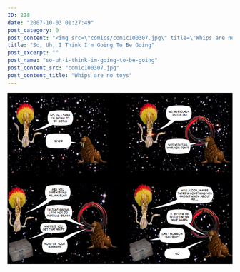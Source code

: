 ```yaml
---
ID: 228
date: "2007-10-03 01:27:49"
post_category: 0
post_content: "<img src=\"comics/comic100307.jpg\" title=\"Whips are no toys\" />"
title: "So, Uh, I Think I'm Going To Be Going"
post_excerpt: ""
post_name: "so-uh-i-think-im-going-to-be-going"
post_content_src: "comic100307.jpg"
post_content_title: "Whips are no toys"
---
```



[![Whips are no toys](/comics-hi-res/comic100307.jpg)](/comics-hi-res/comic100307.jpg)
